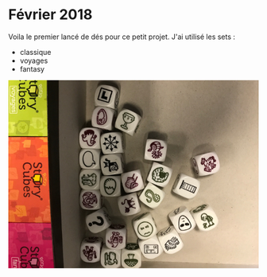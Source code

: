 # Février 2018



Voila le premier lancé de dés pour ce petit projet. J'ai utilisé les sets : 

* classique
* voyages
* fantasy



![](/assets/des_fevrier_2018.jpg)



